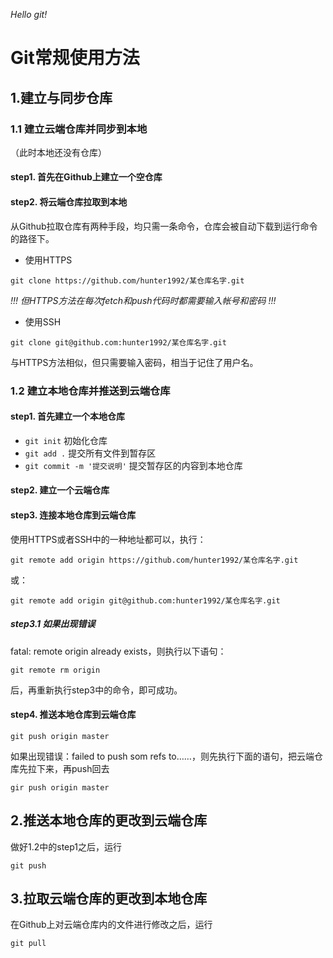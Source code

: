 *Hello git!*

# Git常规使用方法
## 1.建立与同步仓库
### 1.1 建立云端仓库并同步到本地
（此时本地还没有仓库）
#### step1. 首先在Github上建立一个空仓库   
#### step2. 将云端仓库拉取到本地

从Github拉取仓库有两种手段，均只需一条命令，仓库会被自动下载到运行命令的路径下。

+ 使用HTTPS

```
git clone https://github.com/hunter1992/某仓库名字.git
```
   
*!!! 但HTTPS方法在每次fetch和push代码时都需要输入帐号和密码 !!!*
+ 使用SSH   
```
git clone git@github.com:hunter1992/某仓库名字.git
```
与HTTPS方法相似，但只需要输入密码，相当于记住了用户名。
### 1.2 建立本地仓库并推送到云端仓库
#### step1. 首先建立一个本地仓库   
+ ```git init``` 初始化仓库
+ ```git add .``` 提交所有文件到暂存区
+ ```git commit -m '提交说明'``` 提交暂存区的内容到本地仓库
#### step2. 建立一个云端仓库
#### step3. 连接本地仓库到云端仓库
使用HTTPS或者SSH中的一种地址都可以，执行：
```
git remote add origin https://github.com/hunter1992/某仓库名字.git
```
或：
```
git remote add origin git@github.com:hunter1992/某仓库名字.git
```
##### step3.1 如果出现错误
fatal: remote origin already exists，则执行以下语句：
```
git remote rm origin
```
后，再重新执行step3中的命令，即可成功。
#### step4. 推送本地仓库到云端仓库
```
git push origin master
```
如果出现错误：failed to push som refs to……，则先执行下面的语句，把云端仓库先拉下来，再push回去
```
gir push origin master
```
## 2.推送本地仓库的更改到云端仓库
做好1.2中的step1之后，运行
```
git push
```
## 3.拉取云端仓库的更改到本地仓库
在Github上对云端仓库内的文件进行修改之后，运行
```
git pull
```
